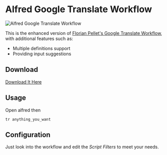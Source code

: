 Alfred Google Translate Workflow
==================================

![Alfred Google Translate Workflow](https://lh3.googleusercontent.com/-XJcRtJIlkYY/U1X8d5_HqdI/AAAAAAAAnpo/fHlNbNwEgig/w1245-h819-no/%25E8%259E%25A2%25E5%25B9%2595%25E5%25BF%25AB%25E7%2585%25A7+2014-04-22+%25E4%25B8%258B%25E5%258D%25881.20.31.png)

This is the enhanced version of [Florian Pellet's Google Translate Workflow](http://florianpellet.com/alfred/), with additional features such as:

* Multiple definitions support
* Providing input suggestions

## Download

[Download It Here]()

## Usage

Open alfred then

```
tr anything_you_want
```

## Configuration

Just look into the workflow and edit the *Script Filters* to meet your needs.